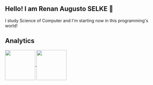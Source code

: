 ## Hello! I am Renan Augusto SELKE 🤙
I study Science of Computer and I'm starting now in this programming's world!


## Analytics
<a href="https://github.com/anuraghazra/github-readme-stats">
  <img height=100 align="center" src="https://github-readme-stats.vercel.app/api?username=RASelke&show_icons=true&theme=dark#gh-dark-mode-only" />
</a>
<a href="https://github.com/anuraghazra/convoychat">
  <img height=100 align="center" src="https://github-readme-stats.vercel.app/api/top-langs/?username=RASelke&layout=compact&theme=dark#gh-dark-mode-only&layout=compact&langs_count=8&card_width=320" />
</a>

